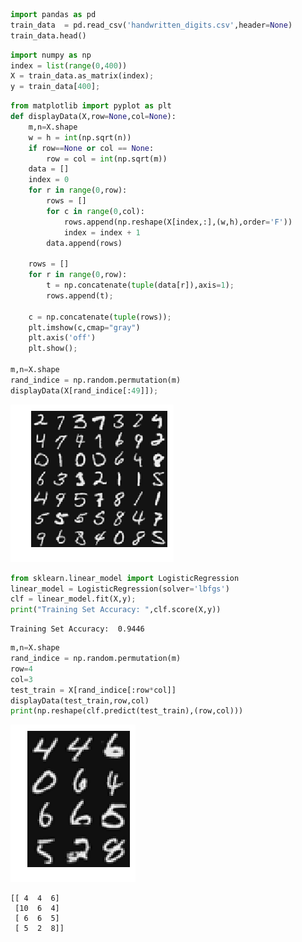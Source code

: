 

```python
import pandas as pd
train_data  = pd.read_csv('handwritten_digits.csv',header=None)
train_data.head()
```


```python
import numpy as np
index = list(range(0,400))
X = train_data.as_matrix(index);
y = train_data[400];
```


```python
from matplotlib import pyplot as plt
def displayData(X,row=None,col=None):
    m,n=X.shape
    w = h = int(np.sqrt(n))
    if row==None or col == None:
        row = col = int(np.sqrt(m))
    data = []
    index = 0
    for r in range(0,row):
        rows = []
        for c in range(0,col):
            rows.append(np.reshape(X[index,:],(w,h),order='F'))
            index = index + 1
        data.append(rows)
    
    rows = []
    for r in range(0,row):
        t = np.concatenate(tuple(data[r]),axis=1);
        rows.append(t);
    
    c = np.concatenate(tuple(rows));
    plt.imshow(c,cmap="gray")
    plt.axis('off')
    plt.show();
        
m,n=X.shape
rand_indice = np.random.permutation(m)
displayData(X[rand_indice[:49]]);

```


![png](output_2_0.png)



```python
from sklearn.linear_model import LogisticRegression
linear_model = LogisticRegression(solver='lbfgs')
clf = linear_model.fit(X,y);
print("Training Set Accuracy: ",clf.score(X,y))
```

    Training Set Accuracy:  0.9446



```python
m,n=X.shape
rand_indice = np.random.permutation(m)
row=4
col=3
test_train = X[rand_indice[:row*col]]
displayData(test_train,row,col)
print(np.reshape(clf.predict(test_train),(row,col)))
```


![png](output_4_0.png)


    [[ 4  4  6]
     [10  6  4]
     [ 6  6  5]
     [ 5  2  8]]

